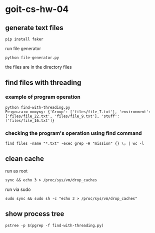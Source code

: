 # goit-cs-hw-04

## generate text files

```
pip install faker
```

run file generator

```
python file-generator.py
```

the files are in the directory files

## find files with threading

### example of program operation

```
python find-with-threading.py
Результати пошуку: {'Group': ['files/file_7.txt'], 'environment': ['files/file_22.txt', 'files/file_9.txt'], 'stuff': ['files/file_16.txt']}
```

### checking the program's operation using find command

```
find files -name "*.txt" -exec grep -H "mission" {} \; | wc -l
```

## clean cache

run as root

```
sync && echo 3 > /proc/sys/vm/drop_caches
```

run via sudo

```
sudo sync && sudo sh -c "echo 3 > /proc/sys/vm/drop_caches"
```

## show process tree

```
pstree -p $(pgrep -f find-with-threading.py)
```
